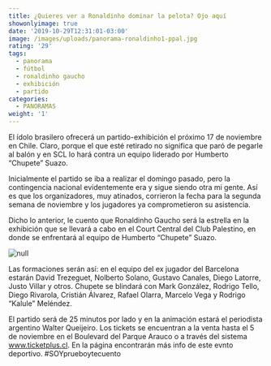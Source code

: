 ```yaml
---
title: ¿Quieres ver a Ronaldinho dominar la pelota? Ojo aquí
showonlyimage: true
date: '2019-10-29T12:31:01-03:00'
image: /images/uploads/panorama-ronaldinho1-ppal.jpg
rating: '29'
tags:
  - panorama
  - fútbol
  - ronaldinho gaucho
  - exhibición
  - partido
categories:
  - PANORAMAS
weight: '1'
---
```

El ídolo brasilero ofrecerá un partido-exhibición el próximo 17 de noviembre en Chile. Claro, porque el que esté retirado no significa que paró de pegarle al balón y en SCL lo hará contra un equipo liderado por Humberto “Chupete” Suazo.

<!--more-->

Inicialmente el partido se iba a realizar el domingo pasado, pero la contingencia nacional evidentemente era y sigue siendo otra mi gente. Así es que los organizadores, muy atinados, corrieron la fecha para la segunda semana de noviembre y los jugadores ya comprometieron su asistencia.

Dicho lo anterior, le cuento que Ronaldinho Gaucho será la estrella en la exhibición que se llevará a cabo en el Court Central del Club Palestino, en donde se enfrentará al equipo de Humberto “Chupete” Suazo.

![null](/images/uploads/panorama-ronaldinho2.jpg)

Las formaciones serán así: en el equipo del ex jugador del Barcelona estarán David Trezeguet, Nolberto Solano, Gustavo Canales, Diego Latorre, Justo Villar y otros. Chupete se blindará con Mark González, Rodrigo Tello, Diego Rivarola, Cristián Álvarez, Rafael Olarra, Marcelo Vega y Rodrigo “Kalule” Meléndez.

El partido será de 25 minutos por lado y en la animación estará el periodista argentino Walter Queijeiro. Los tickets se encuentran a la venta hasta el 5 de noviembre en el Boulevard del Parque Arauco o a través del sistema www.ticketplus.cl. En la página encontrarán más info de este evnto deportivo. #SOYprueboytecuento
